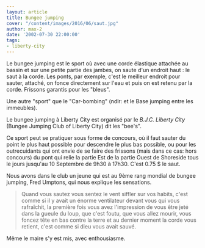 ```yaml
---
layout: article
title: Bungee jumping
cover: "/content/images/2016/06/saut.jpg"
author: max-2
date: '2002-07-30 22:00:00'
tags:
- liberty-city
---
```


Le bungee jumping est le sport où avec une corde élastique attachée au bassin et sur une petite partie des jambes, on saute d'un endroit haut : le saut à la corde. Les ponts, par exemple, c'est le meilleur endroit pour sauter, attaché, on fonce directement sur l'eau et puis on est retenu par la corde. Frissons garantis pour les "bleus".

Une autre "sport" que le "Car-bombing" (ndlr: et le Base jumping entre les immeubles).

Le bungee jumping à Liberty City est organisé par le _B.J.C. Liberty City_ (Bungee Jumping Club of Liberty City) dit les "bee's".

Ce sport peut se pratiquer sous forme de concours, où il faut sauter du point le plus haut possible pour descendre le plus bas possible, ou pour les outrecuidants qui ont envie de se faire des frissons (mais dans ce cas: hors concours) du pont qui relie la partie Est de la partie Ouest de Shoreside tous le jours jusqu'au 10 Septembre de 9h30 à 17h30. C'est 0.75 $ le saut.

Nous avons dans le club un jeune qui est au 9ème rang mondial de bungee jumping, Fred Umptons, qui nous explique les sensations.

> Quand vous sautez vous sentez le vent siffler sur vos habits, c'est comme si il y avait un énorme ventilateur devant vous qui vous rafraîchit, la première fois vous avez l'impression de vous être jeté dans la gueule du loup, que c'est foutu, que vous allez mourir, vous foncez tête en bas contre la terre et au dernier moment la corde vous retient, c'est comme si dieu vous avait sauvé.

Même le maire s'y est mis, avec enthousiasme.

<!--kg-card-end: markdown-->
